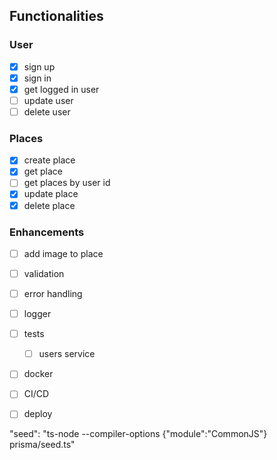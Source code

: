 ## Functionalities


### User
- [x] sign up
- [x] sign in
- [x] get logged in user
- [ ] update user
- [ ] delete user

### Places
- [x] create place
- [x] get place
- [ ] get places by user id
- [x] update place
- [x] delete place

### Enhancements
- [ ] add image to place
- [ ] validation
- [ ] error handling
- [ ] logger
- [ ] tests
  - [ ] users service
- [ ] docker
- [ ] CI/CD
- [ ] deploy



"seed": "ts-node --compiler-options {\"module\":\"CommonJS\"} prisma/seed.ts"
